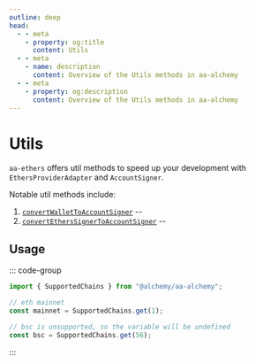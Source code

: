 ```yaml
---
outline: deep
head:
  - - meta
    - property: og:title
      content: Utils
  - - meta
    - name: description
      content: Overview of the Utils methods in aa-alchemy
  - - meta
    - property: og:description
      content: Overview of the Utils methods in aa-alchemy
---
```


# Utils

`aa-ethers` offers util methods to speed up your development with `EthersProviderAdapter` and `AccountSigner`.

Notable util methods include:

1.  [`convertWalletToAccountSigner`](/packages/aa-alchemy/utils/convert-wallet-to-account-signer) --
2.  [`convertEthersSignerToAccountSigner`](/packages/aa-alchemy/utils/convert-wallet-to-account-signer) --

## Usage

::: code-group

```ts [example.ts]
import { SupportedChains } from "@alchemy/aa-alchemy";

// eth mainnet
const mainnet = SupportedChains.get(1);

// bsc is unsupported, so the variable will be undefined
const bsc = SupportedChains.get(56);
```

:::
